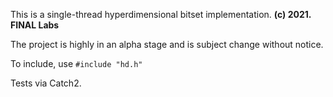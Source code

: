 This is a single-thread hyperdimensional bitset implementation. **(c) 2021. FINAL Labs**

The project is highly in an alpha stage and is subject change without notice.

To include, use ` #include "hd.h" `

Tests via Catch2.
